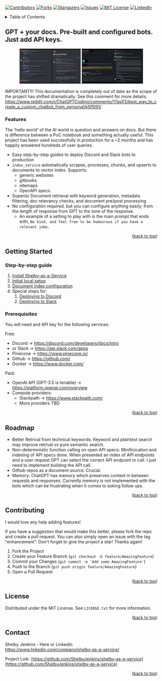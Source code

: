 <!-- Improved compatibility of back to top link: See: https://github.com/othneildrew/Best-README-Template/pull/73 -->
<a name="readme-top"></a>
<!--
*** Thanks for checking out the Best-README-Template. If you have a suggestion
*** that would make this better, please fork the repo and create a pull request
*** or simply open an issue with the tag "enhancement".
*** Don't forget to give the project a star!
*** Thanks again! Now go create something AMAZING! :D
-->



<!-- PROJECT SHIELDS -->
<!--
*** I'm using markdown "reference style" links for readability.
*** Reference links are enclosed in brackets [ ] instead of parentheses ( ).
*** See the bottom of this document for the declaration of the reference variables
*** for contributors-url, forks-url, etc. This is an optional, concise syntax you may use.
*** https://www.markdownguide.org/basic-syntax/#reference-style-links
-->
[![Contributors][contributors-shield]][contributors-url]
[![Forks][forks-shield]][forks-url]
[![Stargazers][stars-shield]][stars-url]
[![Issues][issues-shield]][issues-url]
[![MIT License][license-shield]][license-url]
[![LinkedIn][linkedin-shield]][linkedin-url]



<!-- PROJECT LOGO
<br />
<div align="center">
  <a href="https://github.com/ShelbyJenkins/shelby-as-a-service">
    <img src="images/logo.png" alt="Logo" width="80" height="80">
  </a>

<h3 align="center">project_title</h3>

  <p align="center">
    project_description
    <br />
    <a href="https://github.com/ShelbyJenkins/shelby-as-a-service"><strong>Explore the docs »</strong></a>
    <br />
    <br />
    <a href="https://github.com/ShelbyJenkins/shelby-as-a-service">View Demo</a>
    ·
    <a href="https://github.com/ShelbyJenkins/shelby-as-a-service/issues">Report Bug</a>
    ·
    <a href="https://github.com/ShelbyJenkins/shelby-as-a-service/issues">Request Feature</a>
  </p>
</div> -->



<!-- TABLE OF CONTENTS -->
<details>
  <summary>Table of Contents</summary>
  <ol>
    <li>
      <a href="#about-the-project">About The Project</a>
      <ul>
        <li><a href="#built-with">Built With</a></li>
      </ul>
    </li>
    <li>
      <a href="#getting-started">Getting Started</a>
      <ul>
        <li><a href="#prerequisites">Prerequisites</a></li>
        <li><a href="#installation">Installation</a></li>
      </ul>
    </li>
    <li><a href="#usage">Usage</a></li>
    <li><a href="#roadmap">Roadmap</a></li>
    <li><a href="#contributing">Contributing</a></li>
    <li><a href="#license">License</a></li>
    <li><a href="#contact">Contact</a></li>
    <li><a href="#acknowledgments">Acknowledgments</a></li>
  </ol>
</details>



<!-- ABOUT THE PROJECT -->

## GPT + your docs. Pre-built and configured bots. Just add API keys.

<div style="text-align: center;">
    <img src="documentation/discord-example.png" alt="Discord Screen Shot" style="width: 40%; display: inline-block;">
    <img src="documentation/slack-example.png" alt="Slack Screen Shot" style="width: 40%; display: inline-block;">
</div>

IMPORTANT!!! This documentation is completely out of date as the scope of the project has shifted dramatically. See this comment for more details: https://www.reddit.com/r/ChatGPTCoding/comments/17asjf3/best_way_to_create_a_custom_chatbot_from_personal/k5f5l91/

### Features

The 'hello world' of the AI world is question and answers on docs. But there is difference between a PoC notebook and something actually useful. This project has been used successfully in production for a ~2 months and has happily answered hundreds of user queries.
* Easy step-by-step guides to deploy Discord and Slack bots to production
* `index_service` automatically scrapes, processes, chunks, and upserts to documents to vector index. Supports:
  * generic websites
  * gitbooks
  * sitemaps
  * OpenAPI specs
* Superior Document retrieval with keyword generation, metadata filtering, doc relevancy checks, and document pre/post processing
* No configuration required, but you can configure anything easily; from the length of response from GPT to the tone of the response. 
  * An example of a setting to play with is the main prompt that ends with, `Be kind, and feel free to be humourous if you have a relevant joke.`

<p align="right">(<a href="#readme-top">back to top</a>)</p>

<!-- GETTING STARTED -->
## Getting Started

### Step-by-step guide
1. [Install Shelby-as-a-Service](https://github.com/ShelbyJenkins/shelby-as-a-service/blob/main/documentation/1_installation.md)
2. [Initial local setup](https://github.com/ShelbyJenkins/shelby-as-a-service/blob/main/documentation/2_local_setup.md)
3. [Document index configuration](https://github.com/ShelbyJenkins/shelby-as-a-service/blob/main/documentation/3_document_index_configuration.md)
4. Special steps for:
   1. [Deploying to Discord](https://github.com/ShelbyJenkins/shelby-as-a-service/blob/main/documentation/4a_deploying_to_discord.md)
   2. [Deploying to Slack](https://github.com/ShelbyJenkins/shelby-as-a-service/blob/main/documentation/4b_deploying_to_slack.md)


### Prerequisites

You will need and API key for the following services:

Free:
* Discord -> https://discord.com/developers/docs/intro
* or Slack -> https://api.slack.com/apps
* Pinecone -> https://www.pinecone.io/
* Github -> https://github.com/
* Docker -> https://www.docker.com/

Paid:
* OpenAI API (GPT-3.5 is tenable) -> https://platform.openai.com/overview
* Compute providers:
  * Stackpath -> https://www.stackpath.com/
  * More providers TBD


<p align="right">(<a href="#readme-top">back to top</a>)</p>

<!-- ROADMAP -->
## Roadmap

* Better Retrival from technical keywords: Keyword and plaintext search may improve retrival vs pure semantic search.
* Non-deterministic function calling on open API specs: Minificication and indexing of API specs done. When presented an index of API endpoints and a user request GPT can select the correct API endpoint to call. I just need to implement building the API call.
* Github repos as a document source: Crucial.
* Memory: ChatGPT has memory which preserves context in between requests and responses. Currently memory is not implemented with the bots which can be frustrating when it comes to asking follow ups. 
  
<p align="right">(<a href="#readme-top">back to top</a>)</p>

<!-- CONTRIBUTING -->
## Contributing

I would love any help adding features!

If you have a suggestion that would make this better, please fork the repo and create a pull request. You can also simply open an issue with the tag "enhancement".
Don't forget to give the project a star! Thanks again!

1. Fork the Project
2. Create your Feature Branch (`git checkout -b feature/AmazingFeature`)
3. Commit your Changes (`git commit -m 'Add some AmazingFeature'`)
4. Push to the Branch (`git push origin feature/AmazingFeature`)
5. Open a Pull Request

<p align="right">(<a href="#readme-top">back to top</a>)</p>



<!-- LICENSE -->
## License

Distributed under the MIT License. See `LICENSE.txt` for more information.

<p align="right">(<a href="#readme-top">back to top</a>)</p>



<!-- CONTACT -->
## Contact

Shelby Jenkins - Here or Linkedin https://www.linkedin.com/company/shelby-as-a-service/

Project Link: [https://github.com/ShelbyJenkins/shelby-as-a-service](https://github.com/ShelbyJenkins/shelby-as-a-service)

<p align="right">(<a href="#readme-top">back to top</a>)</p>


<!-- MARKDOWN LINKS & IMAGES -->
<!-- https://www.markdownguide.org/basic-syntax/#reference-style-links -->
[contributors-shield]: https://img.shields.io/github/contributors/shelby-as-a/shelby-as-a-service.svg?style=for-the-badge
[contributors-url]: https://github.com/shelby-as-a/shelby-as-a-service/graphs/contributors
[forks-shield]: https://img.shields.io/github/forks/shelby-as-a/shelby-as-a-service.svg?style=for-the-badge
[forks-url]: https://github.com/shelby-as-a/shelby-as-a-service/network/members
[stars-shield]: https://img.shields.io/github/stars/shelby-as-a/shelby-as-a-service.svg?style=for-the-badge
[stars-url]: https://github.com/shelby-as-a/shelby-as-a-service/stargazers
[issues-shield]: https://img.shields.io/github/issues/shelby-as-a/shelby-as-a-service.svg?style=for-the-badge
[issues-url]: https://github.com/shelby-as-a/shelby-as-a-service/issues
[license-shield]: https://img.shields.io/github/license/shelby-as-a/shelby-as-a-service.svg?style=for-the-badge
[license-url]: https://github.com/shelby-as-a/shelby-as-a-service/blob/master/LICENSE.txt
[linkedin-shield]: https://img.shields.io/badge/-LinkedIn-black.svg?style=for-the-badge&logo=linkedin&colorB=555
[linkedin-url]: https://www.linkedin.com/company/shelby-as-a-service/

[discord-screenshot]: documentation/discord-example.png
[slack-screenshot]: documentation/slack-example.png
